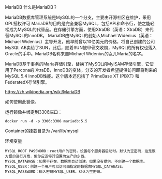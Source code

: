 MariaDB
什么是MariaDB？

MariaDB数据库管理系统是MySQL的一个分支，主要由开源社区在维护，采用GPL授权许可 MariaDB的目的是完全兼容MySQL，包括API和命令行，使之能轻松成为MySQL的代替品。在存储引擎方面，使用XtraDB（英语：XtraDB）来代替MySQL的InnoDB。 MariaDB由MySQL的创始人Michael Widenius（英语：Michael Widenius）主导开发，他早前曾以10亿美元的价格，将自己创建的公司MySQL AB卖给了SUN，此后，随着SUN被甲骨文收购，MySQL的所有权也落入Oracle的手中。MariaDB名称来自Michael Widenius的女儿Maria的名字。

MariaDB基于事务的Maria存储引擎，替换了MySQL的MyISAM存储引擎，它使用了Percona的 XtraDB，InnoDB的变体，分支的开发者希望提供访问即将到来的MySQL 5.4 InnoDB性能。这个版本还包括了 PrimeBase XT (PBXT) 和 FederatedX存储引擎。

https://zh.wikipedia.org/wiki/MariaDB
 
如何使用此镜像。

运行镜像并绑定到3306端口：

    docker run -d -p 3306:3306 mariadb:5.5

Container的挂载目录为 /var/lib/mysql

环境变量

    MYSQL_ROOT_PASSWORD：root用户的密码，设置每个服务器启动时。默认为空密码，这是很方便的进行开发，但你应该将其设置为生产的东西。
    MYSQL_DATABASE：如果不存在，数据库自动创建。如果没有提供，不创建一个数据库。
    MYSQL_USER：创建一个用户可以访问由指定的数据库MYSQL_DATABASE。
    MYSQL_PASSWORD：输入密码MYSQL_USER。默认为空密码。

